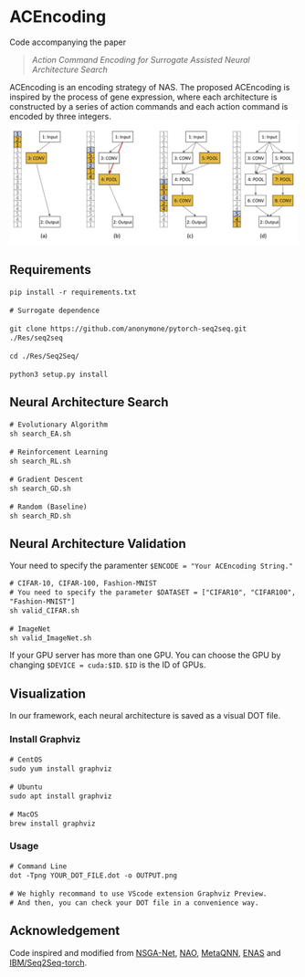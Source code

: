 # ACEncoding
Code accompanying the paper 
>*Action Command Encoding for Surrogate Assisted Neural Architecture Search*

ACEncoding is an encoding strategy of NAS. The proposed ACEncoding is inspired by the process of gene expression, where each architecture is constructed by a series of action commands and each action command is encoded by three integers.  
![ACE](./Res/Figure/ACEncoding.jpg)

## Requirements
```
pip install -r requirements.txt

# Surrogate dependence

git clone https://github.com/anonymone/pytorch-seq2seq.git ./Res/seq2seq

cd ./Res/Seq2Seq/

python3 setup.py install

```

## Neural Architecture Search
```
# Evolutionary Algorithm
sh search_EA.sh

# Reinforcement Learning
sh search_RL.sh

# Gradient Descent
sh search_GD.sh

# Random (Baseline)
sh search_RD.sh
```
## Neural Architecture Validation
Your need to specify the paramenter `$ENCODE = "Your ACEncoding String."`
```
# CIFAR-10, CIFAR-100, Fashion-MNIST
# You need to specify the parameter $DATASET = ["CIFAR10", "CIFAR100", "Fashion-MNIST"]
sh valid_CIFAR.sh

# ImageNet
sh valid_ImageNet.sh
```

If your GPU server has more than one GPU. You can choose the GPU by changing `$DEVICE = cuda:$ID`. `$ID` is the ID of GPUs.

## Visualization
In our framework, each neural architecture is saved as a visual DOT file.
### Install Graphviz
```
# CentOS
sudo yum install graphviz

# Ubuntu
sudo apt install graphviz

# MacOS
brew install graphviz
```
### Usage
```
# Command Line
dot -Tpng YOUR_DOT_FILE.dot -o OUTPUT.png

# We highly recommand to use VScode extension Graphviz Preview.
# And then, you can check your DOT file in a convenience way.
```

## Acknowledgement
Code inspired and modified from [NSGA-Net](https://github.com/ianwhale/nsga-net), [NAO](https://github.com/renqianluo/NAO_pytorch), [MetaQNN](https://github.com/bowenbaker/metaqnn), [ENAS](https://github.com/melodyguan/enas) and [IBM/Seq2Seq-torch](https://github.com/IBM/pytorch-seq2seq).